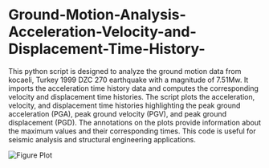# Ground-Motion-Analysis-Acceleration-Velocity-and-Displacement-Time-History-
 This python script is designed to analyze the ground motion data from kocaeli, Turkey 1999 DZC 270 earthquake with a magnitude of 7.51Mw. It imports the acceleration time history data and computes the corresponding velocity and displacement time histories. The script plots the acceleration, velocity, and displacement time histories highlighting the peak ground acceleration (PGA), peak ground velocity (PGV), and peak ground displacement (PGD). The annotations on the plots provide information about the maximum values and their corresponding times. This code is useful for seismic analysis and structural engineering applications. 
 
![Figure Plot](https://github.com/Samjhana-Sharma-Structural-Engineering/Ground-Motion-Analysis-Acceleration-Velocity-and-Displacement-Time-History-/assets/158802977/ae9d5488-f5f0-4509-89c6-446842281ea1)
